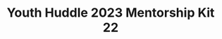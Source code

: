 ---
title: Youth Huddle 2023 Mentorship Kit 22
redirect_to: https://drive.google.com/drive/u/1/folders/1BZu-XOdit8VMQXirXaAyiy0mChbMIjLb
redirect_from: 
  - /YH23Kit-IñakiR
  - /yh23kit-iñakir
---